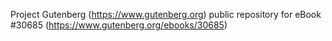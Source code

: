 Project Gutenberg (https://www.gutenberg.org) public repository for eBook #30685 (https://www.gutenberg.org/ebooks/30685)
